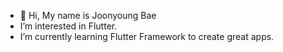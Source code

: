 - 👋 Hi, My name is Joonyoung Bae
-  I’m interested in Flutter.
-  I’m currently learning Flutter Framework to create great apps.

<!---
bjoongyoung/bjoongyoung is a ✨ special ✨ repository because its `README.md` (this file) appears on your GitHub profile.
You can click the Preview link to take a look at your changes.
--->
